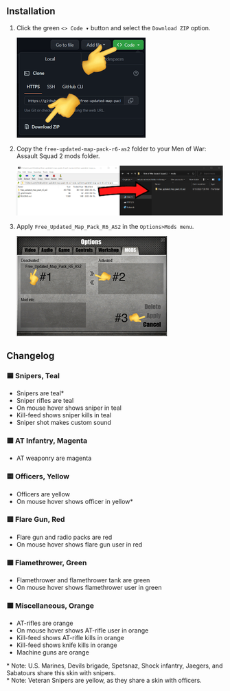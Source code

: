 ## Installation

1. Click the green `<> Code ▾` button and select the `Download ZIP` option.

   ![Step 1](./installation/step1.png)

2. Copy the `free-updated-map-pack-r6-as2` folder to your Men of War: Assault Squad 2 mods folder.

   ![Step 2](./installation/step2.png)

3. Apply `Free_Updated_Map_Pack_R6_AS2` in the `Options>Mods menu`.

   ![Step 3](./installation/step3.png)
   

## Changelog

### 🟦 Snipers, Teal
- Snipers are teal*
- Sniper rifles are teal 
- On mouse hover shows sniper in teal
- Kill-feed shows sniper kills in teal 
- Sniper shot makes custom sound

### 🟪 AT Infantry, Magenta
- AT weaponry are magenta

### 🟨 Officers, Yellow
- Officers are yellow
- On mouse hover shows officer in yellow*

### 🟥 Flare Gun, Red
- Flare gun and radio packs are red
- On mouse hover shows flare gun user in red

### 🟩 Flamethrower, Green
- Flamethrower and flamethrower tank are green
- On mouse hover shows flamethrower user in green

### 🟧 Miscellaneous, Orange
- AT-rifles are orange 
- On mouse hover shows AT-rifle user in orange
- Kill-feed shows AT-rifle kills in orange
- Kill-feed shows knife kills in orange
- Machine guns are orange

\* Note: U.S. Marines, Devils brigade, Spetsnaz, Shock infantry, Jaegers, and Sabatours share this skin with snipers.  
\* Note: Veteran Snipers are yellow, as they share a skin with officers.


